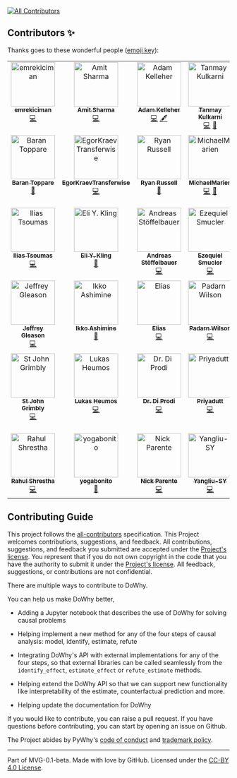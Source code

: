 
<!-- ALL-CONTRIBUTORS-BADGE:START - Do not remove or modify this section -->
[![All Contributors](https://img.shields.io/badge/all_contributors-39-orange.svg?style=flat-square)](#contributors-)
<!-- ALL-CONTRIBUTORS-BADGE:END -->

## Contributors ✨

Thanks goes to these wonderful people ([emoji key](https://allcontributors.org/docs/en/emoji-key)):

<!-- ALL-CONTRIBUTORS-LIST:START - Do not remove or modify this section -->
<!-- prettier-ignore-start -->
<!-- markdownlint-disable -->
<table>
  <tbody>
    <tr>
      <td align="center" valign="top" width="14.28%"><a href="https://github.com/emrekiciman"><img src="https://avatars3.githubusercontent.com/u/5982160?v=4?s=100" width="100px;" alt="emrekiciman"/><br /><sub><b>emrekiciman</b></sub></a><br /><a href="https://github.com/py-why/dowhy/commits?author=emrekiciman" title="Code">💻</a></td>
      <td align="center" valign="top" width="14.28%"><a href="https://github.com/amit-sharma"><img src="https://avatars3.githubusercontent.com/u/1775381?v=4?s=100" width="100px;" alt="Amit Sharma"/><br /><sub><b>Amit Sharma</b></sub></a><br /><a href="https://github.com/py-why/dowhy/commits?author=amit-sharma" title="Code">💻</a></td>
      <td align="center" valign="top" width="14.28%"><a href="http://adamkelleher.com"><img src="https://avatars0.githubusercontent.com/u/1762368?v=4?s=100" width="100px;" alt="Adam Kelleher"/><br /><sub><b>Adam Kelleher</b></sub></a><br /><a href="https://github.com/py-why/dowhy/commits?author=akelleh" title="Code">💻</a> <a href="#content-akelleh" title="Content">🖋</a></td>
      <td align="center" valign="top" width="14.28%"><a href="https://github.com/Tanmay-Kulkarni101"><img src="https://avatars3.githubusercontent.com/u/17275495?v=4?s=100" width="100px;" alt="Tanmay Kulkarni"/><br /><sub><b>Tanmay Kulkarni</b></sub></a><br /><a href="https://github.com/py-why/dowhy/commits?author=Tanmay-Kulkarni101" title="Code">💻</a> <a href="https://github.com/py-why/dowhy/commits?author=Tanmay-Kulkarni101" title="Documentation">📖</a></td>
      <td align="center" valign="top" width="14.28%"><a href="https://github.com/vojavocni"><img src="https://avatars.githubusercontent.com/u/40206443?v=4?s=100" width="100px;" alt="Aleksandar Jovanovic"/><br /><sub><b>Aleksandar Jovanovic</b></sub></a><br /><a href="https://github.com/py-why/dowhy/commits?author=vojavocni" title="Code">💻</a></td>
      <td align="center" valign="top" width="14.28%"><a href="https://github.com/n8sty"><img src="https://avatars.githubusercontent.com/u/2964996?v=4?s=100" width="100px;" alt="nate giraldi"/><br /><sub><b>nate giraldi</b></sub></a><br /><a href="https://github.com/py-why/dowhy/commits?author=n8sty" title="Documentation">📖</a> <a href="https://github.com/py-why/dowhy/commits?author=n8sty" title="Code">💻</a></td>
      <td align="center" valign="top" width="14.28%"><a href="https://github.com/yaakx"><img src="https://avatars.githubusercontent.com/u/54352800?v=4?s=100" width="100px;" alt="Julen Corral"/><br /><sub><b>Julen Corral</b></sub></a><br /><a href="https://github.com/py-why/dowhy/commits?author=yaakx" title="Code">💻</a></td>
    </tr>
    <tr>
      <td align="center" valign="top" width="14.28%"><a href="http://toppare.github.io/"><img src="https://avatars.githubusercontent.com/u/6221127?v=4?s=100" width="100px;" alt="Baran Toppare"/><br /><sub><b>Baran Toppare</b></sub></a><br /><a href="https://github.com/py-why/dowhy/commits?author=toppare" title="Documentation">📖</a></td>
      <td align="center" valign="top" width="14.28%"><a href="https://github.com/EgorKraevTransferwise"><img src="https://avatars.githubusercontent.com/u/62890791?v=4?s=100" width="100px;" alt="EgorKraevTransferwise"/><br /><sub><b>EgorKraevTransferwise</b></sub></a><br /><a href="https://github.com/py-why/dowhy/commits?author=EgorKraevTransferwise" title="Code">💻</a></td>
      <td align="center" valign="top" width="14.28%"><a href="https://github.com/ryanrussell"><img src="https://avatars.githubusercontent.com/u/523300?v=4?s=100" width="100px;" alt="Ryan Russell"/><br /><sub><b>Ryan Russell</b></sub></a><br /><a href="https://github.com/py-why/dowhy/commits?author=ryanrussell" title="Documentation">📖</a></td>
      <td align="center" valign="top" width="14.28%"><a href="https://github.com/MichaelMarien"><img src="https://avatars.githubusercontent.com/u/13829139?v=4?s=100" width="100px;" alt="MichaelMarien"/><br /><sub><b>MichaelMarien</b></sub></a><br /><a href="https://github.com/py-why/dowhy/commits?author=MichaelMarien" title="Code">💻</a> <a href="https://github.com/py-why/dowhy/commits?author=MichaelMarien" title="Documentation">📖</a></td>
      <td align="center" valign="top" width="14.28%"><a href="http://people.mpi-inf.mpg.de/~kbudhath/"><img src="https://avatars.githubusercontent.com/u/111277?v=4?s=100" width="100px;" alt="Kailashbuki"/><br /><sub><b>Kailashbuki</b></sub></a><br /><a href="https://github.com/py-why/dowhy/commits?author=kailashbuki" title="Code">💻</a> <a href="https://github.com/py-why/dowhy/commits?author=kailashbuki" title="Documentation">📖</a></td>
      <td align="center" valign="top" width="14.28%"><a href="https://github.com/petergtz"><img src="https://avatars.githubusercontent.com/u/3618401?v=4?s=100" width="100px;" alt="Peter Götz"/><br /><sub><b>Peter Götz</b></sub></a><br /><a href="https://github.com/py-why/dowhy/commits?author=petergtz" title="Code">💻</a> <a href="https://github.com/py-why/dowhy/commits?author=petergtz" title="Documentation">📖</a></td>
      <td align="center" valign="top" width="14.28%"><a href="https://github.com/bloebp"><img src="https://avatars.githubusercontent.com/u/51325689?v=4?s=100" width="100px;" alt="Patrick Blöbaum"/><br /><sub><b>Patrick Blöbaum</b></sub></a><br /><a href="https://github.com/py-why/dowhy/commits?author=bloebp" title="Code">💻</a> <a href="https://github.com/py-why/dowhy/commits?author=bloebp" title="Documentation">📖</a></td>
    </tr>
    <tr>
      <td align="center" valign="top" width="14.28%"><a href="https://github.com/itsoum"><img src="https://avatars.githubusercontent.com/u/9675299?v=4?s=100" width="100px;" alt="Ilias Tsoumas"/><br /><sub><b>Ilias Tsoumas</b></sub></a><br /><a href="https://github.com/py-why/dowhy/commits?author=itsoum" title="Code">💻</a></td>
      <td align="center" valign="top" width="14.28%"><a href="https://github.com/elikling"><img src="https://avatars.githubusercontent.com/u/8556526?v=4?s=100" width="100px;" alt="Eli Y. Kling"/><br /><sub><b>Eli Y. Kling</b></sub></a><br /><a href="https://github.com/py-why/dowhy/commits?author=elikling" title="Documentation">📖</a></td>
      <td align="center" valign="top" width="14.28%"><a href="http://astoeffelbauer.github.io"><img src="https://avatars.githubusercontent.com/u/54737457?v=4?s=100" width="100px;" alt="Andreas Stöffelbauer"/><br /><sub><b>Andreas Stöffelbauer</b></sub></a><br /><a href="https://github.com/py-why/dowhy/commits?author=astoeffelbauer" title="Code">💻</a></td>
      <td align="center" valign="top" width="14.28%"><a href="https://github.com/esmucler"><img src="https://avatars.githubusercontent.com/u/14080095?v=4?s=100" width="100px;" alt="Ezequiel Smucler"/><br /><sub><b>Ezequiel Smucler</b></sub></a><br /><a href="https://github.com/py-why/dowhy/commits?author=esmucler" title="Code">💻</a></td>
      <td align="center" valign="top" width="14.28%"><a href="https://github.com/yemaedahrav"><img src="https://avatars.githubusercontent.com/u/50958687?v=4?s=100" width="100px;" alt="Amey Varhade"/><br /><sub><b>Amey Varhade</b></sub></a><br /><a href="https://github.com/py-why/dowhy/commits?author=yemaedahrav" title="Code">💻</a></td>
      <td align="center" valign="top" width="14.28%"><a href="https://github.com/bkowshik"><img src="https://avatars.githubusercontent.com/u/2899501?v=4?s=100" width="100px;" alt="Bhargav Kowshik"/><br /><sub><b>Bhargav Kowshik</b></sub></a><br /><a href="https://github.com/py-why/dowhy/commits?author=bkowshik" title="Code">💻</a></td>
      <td align="center" valign="top" width="14.28%"><a href="https://github.com/darthtrevino"><img src="https://avatars.githubusercontent.com/u/113544?v=4?s=100" width="100px;" alt="Chris Trevino"/><br /><sub><b>Chris Trevino</b></sub></a><br /><a href="https://github.com/py-why/dowhy/commits?author=darthtrevino" title="Code">💻</a></td>
    </tr>
    <tr>
      <td align="center" valign="top" width="14.28%"><a href="https://jlgleason.github.io"><img src="https://avatars.githubusercontent.com/u/18729651?v=4?s=100" width="100px;" alt="Jeffrey Gleason"/><br /><sub><b>Jeffrey Gleason</b></sub></a><br /><a href="https://github.com/py-why/dowhy/commits?author=jlgleason" title="Code">💻</a></td>
      <td align="center" valign="top" width="14.28%"><a href="https://bandism.net/"><img src="https://avatars.githubusercontent.com/u/22633385?v=4?s=100" width="100px;" alt="Ikko Ashimine"/><br /><sub><b>Ikko Ashimine</b></sub></a><br /><a href="https://github.com/py-why/dowhy/commits?author=eltociear" title="Documentation">📖</a></td>
      <td align="center" valign="top" width="14.28%"><a href="http://eeulig.com"><img src="https://avatars.githubusercontent.com/u/87869465?v=4?s=100" width="100px;" alt="Elias"/><br /><sub><b>Elias</b></sub></a><br /><a href="https://github.com/py-why/dowhy/commits?author=eeulig" title="Code">💻</a></td>
      <td align="center" valign="top" width="14.28%"><a href="https://github.com/Padarn"><img src="https://avatars.githubusercontent.com/u/858039?v=4?s=100" width="100px;" alt="Padarn Wilson"/><br /><sub><b>Padarn Wilson</b></sub></a><br /><a href="https://github.com/py-why/dowhy/commits?author=Padarn" title="Code">💻</a></td>
      <td align="center" valign="top" width="14.28%"><a href="http://michaelkoberst.com"><img src="https://avatars.githubusercontent.com/u/15187387?v=4?s=100" width="100px;" alt="Michael Oberst"/><br /><sub><b>Michael Oberst</b></sub></a><br /><a href="https://github.com/py-why/dowhy/commits?author=moberst" title="Code">💻</a></td>
      <td align="center" valign="top" width="14.28%"><a href="http://www.klesel.info"><img src="https://avatars.githubusercontent.com/u/41738984?v=4?s=100" width="100px;" alt="Michael Klesel"/><br /><sub><b>Michael Klesel</b></sub></a><br /><a href="https://github.com/py-why/dowhy/commits?author=Klesel" title="Code">💻</a></td>
      <td align="center" valign="top" width="14.28%"><a href="https://github.com/MFreidank"><img src="https://avatars.githubusercontent.com/u/6368040?v=4?s=100" width="100px;" alt="Moritz Freidank"/><br /><sub><b>Moritz Freidank</b></sub></a><br /><a href="https://github.com/py-why/dowhy/commits?author=MFreidank" title="Code">💻</a></td>
    </tr>
    <tr>
      <td align="center" valign="top" width="14.28%"><a href="http://stjohngrimbly.com"><img src="https://avatars.githubusercontent.com/u/28342957?v=4?s=100" width="100px;" alt="St John Grimbly"/><br /><sub><b>St John Grimbly</b></sub></a><br /><a href="https://github.com/py-why/dowhy/commits?author=sgrimbly" title="Code">💻</a></td>
      <td align="center" valign="top" width="14.28%"><a href="https://lukasheumos.com"><img src="https://avatars.githubusercontent.com/u/21954664?v=4?s=100" width="100px;" alt="Lukas Heumos"/><br /><sub><b>Lukas Heumos</b></sub></a><br /><a href="https://github.com/py-why/dowhy/commits?author=Zethson" title="Code">💻</a></td>
      <td align="center" valign="top" width="14.28%"><a href="http://www.logstotal.com"><img src="https://avatars.githubusercontent.com/u/315964?v=4?s=100" width="100px;" alt="Dr. Di Prodi"/><br /><sub><b>Dr. Di Prodi</b></sub></a><br /><a href="https://github.com/py-why/dowhy/commits?author=robomotic" title="Code">💻</a></td>
      <td align="center" valign="top" width="14.28%"><a href="https://bhatt-priyadutt.github.io/priyadutt-portfolio/"><img src="https://avatars.githubusercontent.com/u/68959880?v=4?s=100" width="100px;" alt="Priyadutt"/><br /><sub><b>Priyadutt</b></sub></a><br /><a href="https://github.com/py-why/dowhy/commits?author=bhatt-priyadutt" title="Code">💻</a></td>
      <td align="center" valign="top" width="14.28%"><a href="https://github.com/drawlinson"><img src="https://avatars.githubusercontent.com/u/1892448?v=4?s=100" width="100px;" alt="drawlinson"/><br /><sub><b>drawlinson</b></sub></a><br /><a href="https://github.com/py-why/dowhy/commits?author=drawlinson" title="Code">💻</a></td>
      <td align="center" valign="top" width="14.28%"><a href="https://github.com/dw-610"><img src="https://avatars.githubusercontent.com/u/139509928?v=4?s=100" width="100px;" alt="Dylan W"/><br /><sub><b>Dylan W</b></sub></a><br /><a href="https://github.com/py-why/dowhy/commits?author=dw-610" title="Code">💻</a></td>
      <td align="center" valign="top" width="14.28%"><a href="https://github.com/victor5as"><img src="https://avatars.githubusercontent.com/u/33633851?v=4?s=100" width="100px;" alt="Víctor Quintas-Martínez"/><br /><sub><b>Víctor Quintas-Martínez</b></sub></a><br /><a href="https://github.com/py-why/dowhy/commits?author=victor5as" title="Code">💻</a></td>
    </tr>
    <tr>
      <td align="center" valign="top" width="14.28%"><a href="https://www.linkedin.com/in/rahulbshrestha/"><img src="https://avatars.githubusercontent.com/u/22676591?v=4?s=100" width="100px;" alt="Rahul Shrestha"/><br /><sub><b>Rahul Shrestha</b></sub></a><br /><a href="https://github.com/py-why/dowhy/commits?author=rahulbshrestha" title="Code">💻</a></td>
      <td align="center" valign="top" width="14.28%"><a href="https://github.com/yogabonito"><img src="https://avatars.githubusercontent.com/u/7026269?v=4?s=100" width="100px;" alt="yogabonito"/><br /><sub><b>yogabonito</b></sub></a><br /><a href="https://github.com/py-why/dowhy/commits?author=yogabonito" title="Documentation">📖</a></td>
      <td align="center" valign="top" width="14.28%"><a href="https://github.com/nparent1"><img src="https://avatars.githubusercontent.com/u/52084137?v=4?s=100" width="100px;" alt="Nick Parente"/><br /><sub><b>Nick Parente</b></sub></a><br /><a href="https://github.com/py-why/dowhy/commits?author=nparent1" title="Code">💻</a></td>
      <td align="center" valign="top" width="14.28%"><a href="https://github.com/Yangliu-SY"><img src="https://avatars.githubusercontent.com/u/144334404?v=4?s=100" width="100px;" alt="Yangliu-SY"/><br /><sub><b>Yangliu-SY</b></sub></a><br /><a href="https://github.com/py-why/dowhy/commits?author=Yangliu-SY" title="Code">💻</a></td>
    </tr>
  </tbody>
</table>

<!-- markdownlint-restore -->
<!-- prettier-ignore-end -->

<!-- ALL-CONTRIBUTORS-LIST:END -->

## Contributing Guide

This project follows the [all-contributors](https://github.com/all-contributors/all-contributors) specification. This Project welcomes contributions, suggestions, and feedback. All contributions, suggestions, and feedback you submitted are accepted under the [Project's license](./LICENSE). You represent that if you do not own copyright in the code that you have the authority to submit it under the [Project's license](./LICENSE). All feedback, suggestions, or contributions are not confidential.

There are multiple ways to contribute to DoWhy.

You can help us make DoWhy better,
* Adding a Jupyter notebook that describes the use of DoWhy for solving causal
problems

* Helping implement a new method for any of the four steps of causal analysis:
  model, identify, estimate, refute

* Integrating DoWhy's API with external implementations for any of the four steps, so that external libraries can be called seamlessly from the `identify_effect`, `estimate_effect` or `refute_estimate` methods.

* Helping extend the DoWhy API so that we can support new functionality like interpretability of the estimate, counterfactual prediction and more.

* Helping update the documentation for DoWhy

If you would like to contribute, you can raise a pull request. If you have
questions before contributing, you can start by opening an issue on Github.

The Project abides by PyWhy's [code of conduct](https://github.com/py-why/governance/blob/main/CODE-OF-CONDUCT.md) and [trademark policy](https://github.com/py-why/governance/blob/main/TRADEMARKS.md).

---
Part of MVG-0.1-beta.
Made with love by GitHub. Licensed under the [CC-BY 4.0 License](https://creativecommons.org/licenses/by-sa/4.0/).
